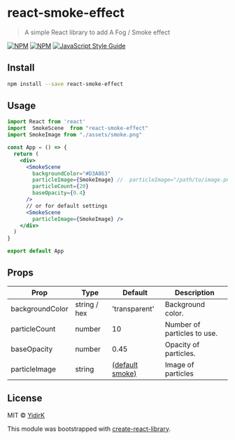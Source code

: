 # react-smoke-effect

>  A simple React library to add A Fog / Smoke effect

[![NPM](https://img.shields.io/npm/v/react-smoke-effect.svg)](https://www.npmjs.com/package/react-smoke-effect)  [![NPM](https://img.shields.io/npm-stat/dw/yidirk)](https://www.npmjs.com/package/react-smoke-effect) [![JavaScript Style Guide](https://img.shields.io/badge/code_style-standard-brightgreen.svg)](https://standardjs.com)

##

## Install

```bash
npm install --save react-smoke-effect
```

## Usage

```jsx
import React from 'react'
import  SmokeScene  from "react-smoke-effect"
import SmokeImage from "./assets/smoke.png"

const App = () => {
  return (
    <div>
      <SmokeScene
        backgroundColor="#D3A863"
        particleImage={SmokeImage} //  particleImage="/path/to/image.png"
        particleCount={20}
        baseOpacity={0.4}
      />
      // or for default settings
      <SmokeScene
        particleImage={SmokeImage} />
    </div>
  )
}

export default App
```
## Props
| Prop             | Type         | Default             | Description                 |
| ----------------- |--------------|---------------------|-----------------------------|
| backgroundColor | string / hex | 'transparent'       | Background color.           |
| particleCount | number       | 10                  | Number of particles to use. |
| baseOpacity| number       | 0.45                | Opacity of particles.       |
| particleImage | string       | [(default smoke)](https://github.com/YidirK/react-smoke-effect/blob/master/src/assets/smoke.png) |Image of particles                  |


## License

MIT © [YidirK](https://github.com/YidirK)

This module was bootstrapped with [create-react-library](https://www.npmjs.com/package/create-react-library).
